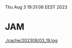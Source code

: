 Thu Aug  3 19:31:06 EEST 2023
# JAM
<a href='./cache/202308/03_19.log'>./cache/202308/03_19.log</a>
